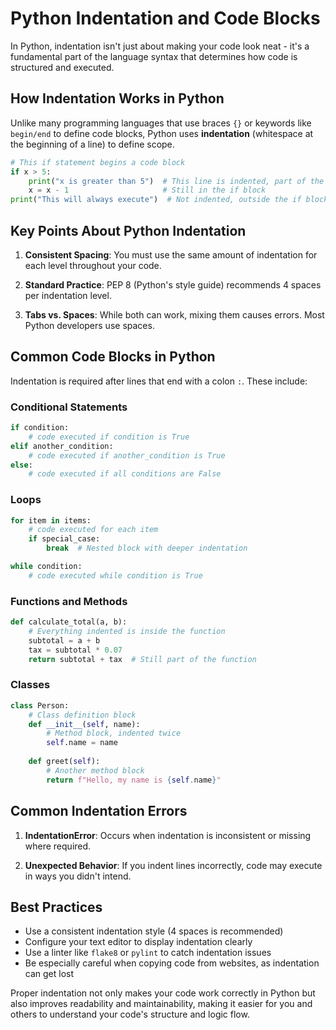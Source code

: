# Python Indentation and Code Blocks

In Python, indentation isn't just about making your code look neat - it's a fundamental part of the language syntax that determines how code is structured and executed.

## How Indentation Works in Python

Unlike many programming languages that use braces `{}` or keywords like `begin/end` to define code blocks, Python uses **indentation** (whitespace at the beginning of a line) to define scope.

```python
# This if statement begins a code block
if x > 5:
    print("x is greater than 5")  # This line is indented, part of the if block
    x = x - 1                     # Still in the if block
print("This will always execute")  # Not indented, outside the if block
```

## Key Points About Python Indentation

1. **Consistent Spacing**: You must use the same amount of indentation for each level throughout your code.

2. **Standard Practice**: PEP 8 (Python's style guide) recommends 4 spaces per indentation level.

3. **Tabs vs. Spaces**: While both can work, mixing them causes errors. Most Python developers use spaces.

## Common Code Blocks in Python

Indentation is required after lines that end with a colon `:`. These include:

### Conditional Statements

```python
if condition:
    # code executed if condition is True
elif another_condition:
    # code executed if another_condition is True
else:
    # code executed if all conditions are False
```

### Loops

```python
for item in items:
    # code executed for each item
    if special_case:
        break  # Nested block with deeper indentation

while condition:
    # code executed while condition is True
```

### Functions and Methods

```python
def calculate_total(a, b):
    # Everything indented is inside the function
    subtotal = a + b
    tax = subtotal * 0.07
    return subtotal + tax  # Still part of the function
```

### Classes

```python
class Person:
    # Class definition block
    def __init__(self, name):
        # Method block, indented twice
        self.name = name
    
    def greet(self):
        # Another method block
        return f"Hello, my name is {self.name}"
```

## Common Indentation Errors

1. **IndentationError**: Occurs when indentation is inconsistent or missing where required.

2. **Unexpected Behavior**: If you indent lines incorrectly, code may execute in ways you didn't intend.

## Best Practices

- Use a consistent indentation style (4 spaces is recommended)
- Configure your text editor to display indentation clearly
- Use a linter like `flake8` or `pylint` to catch indentation issues
- Be especially careful when copying code from websites, as indentation can get lost

Proper indentation not only makes your code work correctly in Python but also improves readability and maintainability, making it easier for you and others to understand your code's structure and logic flow.
